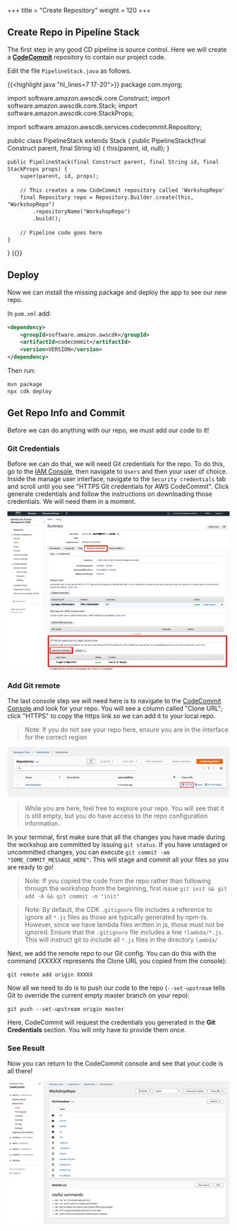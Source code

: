 +++
title = "Create Repository"
weight = 120
+++

## Create Repo in Pipeline Stack
The first step in any good CD pipeline is source control. Here we will create a [**CodeCommit**](https://aws.amazon.com/codecommit/) repository to contain our project code.

Edit the file `PipelineStack.java` as follows.

{{<highlight java "hl_lines=7 17-20">}}
package com.myorg;

import software.amazon.awscdk.core.Construct;
import software.amazon.awscdk.core.Stack;
import software.amazon.awscdk.core.StackProps;

import software.amazon.awscdk.services.codecommit.Repository;

public class PipelineStack extends Stack {
    public PipelineStack(final Construct parent, final String id) {
        this(parent, id, null);
    }

    public PipelineStack(final Construct parent, final String id, final StackProps props) {
        super(parent, id, props);

        // This creates a new CodeCommit repository called 'WorkshopRepo'
        final Repository repo = Repository.Builder.create(this, "WorkshopRepo")
            .repositoryName("WorkshopRepo")
            .build();

        // Pipeline code goes here
    }
}
{{</highlight>}}

## Deploy
Now we can install the missing package and deploy the app to see our new repo.

In `pom.xml` add:
``` xml
<dependency>
    <groupId>software.amazon.awscdk</groupId>
    <artifactId>codecommit</artifactId>
    <version>VERSION</version>
</dependency>
```

Then run:
```
mvn package
npx cdk deploy
```

## Get Repo Info and Commit
Before we can do anything with our repo, we must add our code to it!

### Git Credentials
Before we can do that, we will need Git credentials for the repo. To do this, go to the [IAM Console](https://console.aws.amazon.com/iam), then navigate to `Users` and then your user of choice.
Inside the manage user interface, navigate to the `Security credentials` tab and scroll until you see "HTTPS Git credentials for AWS CodeCommit". Click generate credentials and follow the instructions on downloading those credentials. We will need them in a moment.

![](./git-cred.png)

### Add Git remote
The last console step we will need here is to navigate to the [CodeCommit Console](https://console.aws.amazon.com/codesuite/codecommit/repositories) and look for your repo. You will see a column called "Clone URL"; click "HTTPS" to copy the https link so we can add it to your local repo.

> Note: If you do not see your repo here, ensure you are in the interface for the correct region

![](./clone-repo.png)

> While you are here, feel free to explore your repo. You will see that it is still empty, but you do have access to the repo configuration information.

In your terminal, first make sure that all the changes you have made during the workshop are committed by issuing `git status`. If you have unstaged or uncommitted changes, you can execute `git commit -am "SOME_COMMIT_MESSAGE_HERE"`. This will stage and commit all your files so you are ready to go!

> Note: If you copied the code from the repo rather than following through the workshop from the beginning, first issue `git init && git add -A && git commit -m "init"`

> Note: By default, the CDK `.gitignore` file includes a reference to ignore all `*.js` files as those are typically generated by npm-ts. However, since we have lambda files written in js, those must not be ignored. Ensure that the `.gitignore` file includes a line `!lambda/*.js`. This will instruct git to include all `*.js` files in the directory `lambda/`

Next, we add the remote repo to our Git config. You can do this with the command (*XXXXX* represents the Clone URL you copied from the console):

```
git remote add origin XXXXX
```

Now all we need to do is to push our code to the repo (`--set-upstream` tells Git to override the current empty master branch on your repo):

```
git push --set-upstream origin master
```

Here, CodeCommit will request the credentials you generated in the **Git Credentials** section. You will only have to provide them once.

### See Result
Now you can return to the CodeCommit console and see that your code is all there!

![](./repo-code.png)
